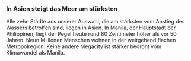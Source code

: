 ### In Asien steigt das Meer am stärksten

Alle zehn Städte aus unserer Auswahl, die am stärksten vom Anstieg des Wassers betroffen sind, liegen in Asien. In Manila, der Hauptstadt der Philippinen, liegt der Pegel heute rund 80 Zentimeter höher als vor 50 Jahren. Neun Millionen Menschen wohnen in der weitgehend flachen Metropolregion. Keine andere Megacity ist stärker bedroht vom Klimawandel als Manila.

